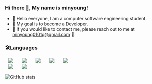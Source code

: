 ### Hi there 👋, My name is minyoung!
- 👋 Hello everyone, I am a computer software engineering student.
- 👀 My goal is to become a Developer.
- 🌱 If you would like to contact me, please reach out to me at minyoung0101q@gmail.com 💞️

<h3>🛠Languages</h3>
<div>
<img src="https://img.shields.io/badge/REACT-6DB33F?style=flat-square&logo=REACT&logoColor=white" style="height : auto; margin-left : 10px; margin-right : 10px;"/></a>&nbsp;
<img src="https://img.shields.io/badge/HTML5-E34F26?style=flat-square&logo=HTML5&logoColor=white" style="height : auto; margin-left : 10px; margin-right : 10px;"/></a>&nbsp;
<img src="https://img.shields.io/badge/CSS3-1572B6?style=flat-square&logo=CSS3&logoColor=white" style="height : auto; margin-left : 10px; margin-right : 10px;"/></a>&nbsp;
<img src="https://img.shields.io/badge/JavaScript-F7DF1E?style=flat-square&logo=JavaScript&logoColor=white" style="height : auto; margin-left : 10px; margin-right : 10px;"/></a>&nbsp;
<img src="https://img.shields.io/badge/TypeScript-007ACC?style=flat-square&logo=TypeScript&logoColor=white" style="height: auto; margin-left: 10px; margin-right: 10px;"/></a>&nbsp;
<br />
<img src="https://img.shields.io/badge/java-%23ED8B00.svg?style=for-the-badge&logo=openjdk&logoColor=white" style="height: auto; margin-left: 10px; margin-right: 10px;"/></a>&nbsp;
<img src="https://img.shields.io/badge/c%23-%23239120.svg?style=for-the-badge&logo=csharp&logoColor=white" style="height: auto; margin-left: 10px; margin-right: 10px;" />
</a>&nbsp;
</div>

![GitHub stats](https://github-readme-stats.vercel.app/api?username=minyoung0101q&show_icons=true&count_private=true)  
